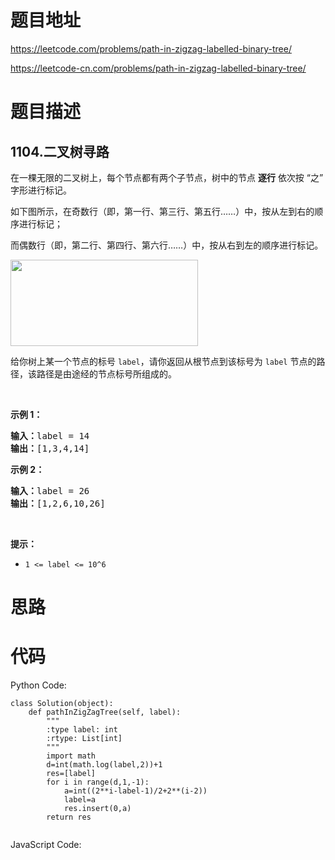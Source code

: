 # 题目地址
https://leetcode.com/problems/path-in-zigzag-labelled-binary-tree/

https://leetcode-cn.com/problems/path-in-zigzag-labelled-binary-tree/
# 题目描述
## 1104.二叉树寻路
<p>在一棵无限的二叉树上，每个节点都有两个子节点，树中的节点 <strong>逐行</strong> 依次按&nbsp;&ldquo;之&rdquo; 字形进行标记。</p>

<p>如下图所示，在奇数行（即，第一行、第三行、第五行&hellip;&hellip;）中，按从左到右的顺序进行标记；</p>

<p>而偶数行（即，第二行、第四行、第六行&hellip;&hellip;）中，按从右到左的顺序进行标记。</p>

<p><img alt="" src="https://assets.leetcode-cn.com/aliyun-lc-upload/uploads/2019/06/28/tree.png" style="height: 138px; width: 300px;"></p>

<p>给你树上某一个节点的标号 <code>label</code>，请你返回从根节点到该标号为 <code>label</code> 节点的路径，该路径是由途经的节点标号所组成的。</p>

<p>&nbsp;</p>

<p><strong>示例 1：</strong></p>

<pre><strong>输入：</strong>label = 14
<strong>输出：</strong>[1,3,4,14]
</pre>

<p><strong>示例 2：</strong></p>

<pre><strong>输入：</strong>label = 26
<strong>输出：</strong>[1,2,6,10,26]
</pre>

<p>&nbsp;</p>

<p><strong>提示：</strong></p>

<ul>
	<li><code>1 &lt;= label &lt;= 10^6</code></li>
</ul>

# 思路

# 代码
Python Code:

```
class Solution(object):
    def pathInZigZagTree(self, label):
        """
        :type label: int
        :rtype: List[int]
        """
        import math
        d=int(math.log(label,2))+1
        res=[label]
        for i in range(d,1,-1):
            a=int((2**i-label-1)/2+2**(i-2))
            label=a
            res.insert(0,a)
        return res
        
```
JavaScript Code:

```

```
